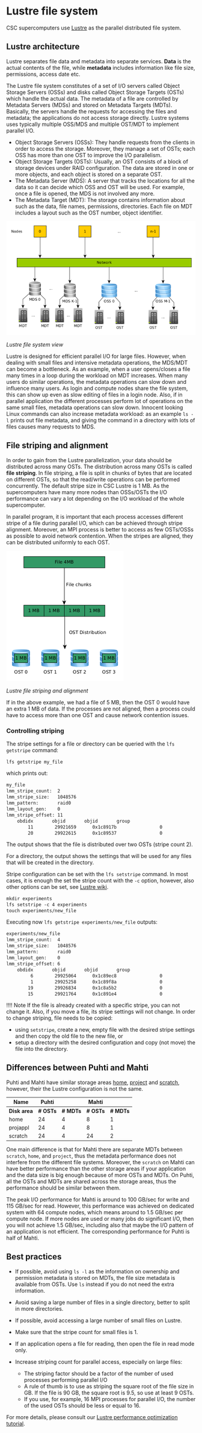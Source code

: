 # Lustre file system

CSC supercomputers use [Lustre](https://www.lustre.org/) as the parallel distributed file system.


## Lustre architecture

Lustre separates file data and metadata into separate
services. **Data** is the actual contents of the file, while
**metadata** includes information like file size, permissions, access
date etc.

The Lustre file system constitutes of a set of I/O servers called Object
Storage Servers (OSSs) and disks called Object Storage Targets (OSTs)
which handle the actual data. The metadata of a file are controlled by
Metadata Servers (MDSs) and stored on Metadata Targets
(MDTs). Basically, the servers handle the requests for accessing the
files and metadata; the applications do not access storage
directly. Lustre systems uses typically multiple OSS/MDS and multiple
OST/MDT to implement parallel I/O.

* Object Storage Servers (OSSs): They handle requests from the clients in order to access the storage. Moreover, they manage a set of OSTs; each OSS has more than one OST to improve the I/O parallelism.
* Object Storage Targets (OSTs): Usually, an OST consists of a block of storage devices under RAID configuration. The data are stored in one or more objects, and each object is stored on a separate OST. 
* The Metadata Server (MDS): A server that tracks the locations for all the data so it can decide which OSS and OST will be used. For example, once a file is opened, the MDS is not involved any more.
* The Metadata Target (MDT): The storage contains information about such as the data, file names, permissions, directories. Each file on MDT includes a layout such as the OST number, object identifier.

!["Schematic picture of compute nodes accessing OSTs and MDTs via OSS and DST servers via network. The acronyms and relations are explained also in the text."](../img/lustre.png 'Lustre file system view')

*Lustre file system view*

Lustre is designed for efficient parallel I/O for large
files. However, when dealing with small files and intensive metadata
operations, the MDS/MDT can become a bottleneck. As an example, when a
user opens/closes a file many times in a loop during the workload on
MDT increases. When many users do similar operations, the
metadata operations can slow down and influence many users. As login
and compute nodes share the file system, this can show up even as slow
editing of files in a login node. Also, if in parallel application
the different processes perform lot of operations on the same small
files, metadata operations can slow down. Innocent looking Linux
commands can also increase metadata workload: as an example `ls -l`
prints out file metadata, and giving the command in a directory with
lots of files causes many requests to MDS.

## File striping and alignment

In order to gain from the Lustre parallelization, your data should be
distributed across many OSTs. The distribution across many OSTs is
called **file striping**. In file striping, a file is split in chunks
of bytes that are located on different OSTs, so that the read/write
operations can be performed concurrently. The default stripe size in
CSC Lustre is 1 MB. As the supercomputers have many more nodes than
OSSs/OSTs the I/O performance can vary a lot depending on the I/O
workload of the whole supercomputer. 

In parallel program, it is important that each process accesses different stripe
of a file during parallel I/O, which can be achieved through stripe
alignment. Moreover, an MPI process is better
to access as few OSTs/OSSs as possible to avoid network
contention. When the stripes are aligned, they can be distributed uniformly
to each OST.

!["Schematic showing a file split into chunks and each stored in a different OST."](../img/file_striping.png 'Lustre file striping and alignment')

*Lustre file striping and alignment*

If in the above example, we had a file of 5 MB, then the OST 0 would have an extra 1 MB of data. If the processes are not aligned, then a process could have to access more than one OST and cause network contention issues. 

### Controlling striping

The stripe settings for a file or directory can be queried with the
`lfs getstripe` command:

```
lfs getstripe my_file 
```
which prints out:
```
my_file
lmm_stripe_count:  2
lmm_stripe_size:   1048576
lmm_pattern:       raid0
lmm_layout_gen:    0
lmm_stripe_offset: 11
	obdidx		 objid		 objid		 group
	    11	      29921659	    0x1c8917b	             0
	    20	      29922615	    0x1c89537	             0

```
The output shows that the file is distributed over two OSTs (stripe
count 2).

For a directory, the output shows the settings that will be used for
any files that will be created in the directory.

Stripe configuration can be set with the `lfs setstripe` command. In
most cases, it is enough the set the stripe count with the `-c`
option, however, also other options can be set, see [Lustre
wiki](https://wiki.lustre.org/Configuring_Lustre_File_Striping).

```
mkdir experiments
lfs setstripe -c 4 experiments
touch experiments/new_file
```
Executing now `lfs getstripe experiments/new_file` outputs:
```
experiments/new_file
lmm_stripe_count:  4
lmm_stripe_size:   1048576
lmm_pattern:       raid0
lmm_layout_gen:    0
lmm_stripe_offset: 6
	obdidx		 objid		 objid		 group
	     6	      29925064	    0x1c89ec8	             0
	     1	      29925258	    0x1c89f8a	             0
	    19	      29926834	    0x1c8a5b2	             0
	    15	      29921764	    0x1c891e4	             0

```

!!!! Note If the file is already created with a specific stripe, you
     can not change it. Also, if you move a file, its stripe settings will not
     change. In order to change striping, file needs to be copied:

* using `setstripe`, create a new, empty file with the desired stripe settings and then copy the old file to the new file, or
* setup a directory with the desired configuration and copy (not move) the file into the directory.

## Differences between Puhti and Mahti

Puhti and Mahti have similar storage areas
[home](disk.md#home-directory), [project](disk.md#projappl-directory)
and [scratch](disk.md#scratch-directory), however, their the Lustre
configuration is not the same. 

|  Name       | Puhti  |        | Mahti  |        |
|-------------|--------|--------|--------|--------|
|**Disk area** | **# OSTs** | **# MDTs** | **# OSTs** | **# MDTs** |
| home        |  24    |   4    |    8    |   1    | 
| projappl    |  24    |   4    |    8    |   1    |
| scratch     |  24    |   4    |   24    |   2    |


One main difference is that for Mahti there are separate MDTs between
`scratch`, `home`, and `project`, thus the metadata performance does
not interfere from the different file systems. Moreover, the `scratch` on Mahti can have better performance than the other storage areas if your application and the data size is big enough because of more OSTs and MDTs. On Puhti, all the OSTs and MDTs are shared across the storage areas, thus the performance should be similar between them.

The peak I/O performance for Mahti is around to 100 GB/sec for write and 115 GB/sec for read. However, this performance was achieved on dedicated system with 64 compute nodes, which means around to 1.5 GB/sec per compute node. If more nodes are used or many jobs do significant I/O, then you will not achieve 1.5 GB/sec, including also that maybe the I/O pattern of an application is not efficient. The corresponding performance for Puhti is half of Mahti.

## Best practices

* If possible, avoid using `ls -l` as the information on ownership and permission metadata is stored on MDTs, the file size metadata is available from OSTs. Use `ls` instead if you do not need the extra information.

* Avoid saving a large number of files in a single directory, better to split in more directories.

* If possible, avoid accessing a large number of small files on Lustre.

* Make sure that the stripe count for small files is 1.

* If an application opens a file for reading, then open the file in read mode only.

* Increase striping count for parallel access, especially on large files:
    * The striping factor should be a factor of the number of used processes performing parallel I/O
    * A rule of thumb is to use as striping the square root of the file size in GB. If the file is 90 GB, the square root is 9.5, so use at least 9 OSTs.
    * If you use, for example, 16 MPI processes for parallel I/O, the number of the used OSTs should be less or equal to 16.

For more details, please consult our [Lustre performance
optimization tutorial](../support/tutorials/lustre_performance.md).
